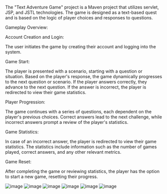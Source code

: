 The "Text Adventure Game" project is a Maven project that utilizes servlet, JSP, and JSTL technologies. The game is designed as a text-based quest and is based on the logic of player choices and responses to questions.

Gameplay Overview:

Account Creation and Login:

The user initiates the game by creating their account and logging into the system.

Game Start:

The player is presented with a scenario, starting with a question or situation.
Based on the player's response, the game dynamically progresses to the next question or scenario.
If the player answers correctly, they advance to the next question.
If the answer is incorrect, the player is redirected to view their game statistics.

Player Progression:

The game continues with a series of questions, each dependent on the player's previous choices.
Correct answers lead to the next challenge, while incorrect answers prompt a review of the player's statistics.

Game Statistics:

In case of an incorrect answer, the player is redirected to view their game statistics.
The statistics include information such as the number of games played, correct answers, and any other relevant metrics.

Game Reset:

After completing the game or reviewing statistics, the player has the option to start a new game, resetting their progress.

![image](https://github.com/Kirill1308/kirill.popov.quest/assets/104222407/2e935797-b99b-427e-99ed-0a19018dc9d8)
![image](https://github.com/Kirill1308/kirill.popov.quest/assets/104222407/db5438a9-d286-4eb4-853e-2d2de83effa5)
![image](https://github.com/Kirill1308/kirill.popov.quest/assets/104222407/6d5aaca5-0836-4257-aa82-e34b2d08fd75)
![image](https://github.com/Kirill1308/kirill.popov.quest/assets/104222407/1055a1c8-bd2a-45ea-b72d-8eb158897098)
![image](https://github.com/Kirill1308/kirill.popov.quest/assets/104222407/d2129a9f-90a7-42fa-84a5-1a7267379bc8)
![image](https://github.com/Kirill1308/kirill.popov.quest/assets/104222407/096bdcd1-225d-4661-b268-b84363bfa09a)

